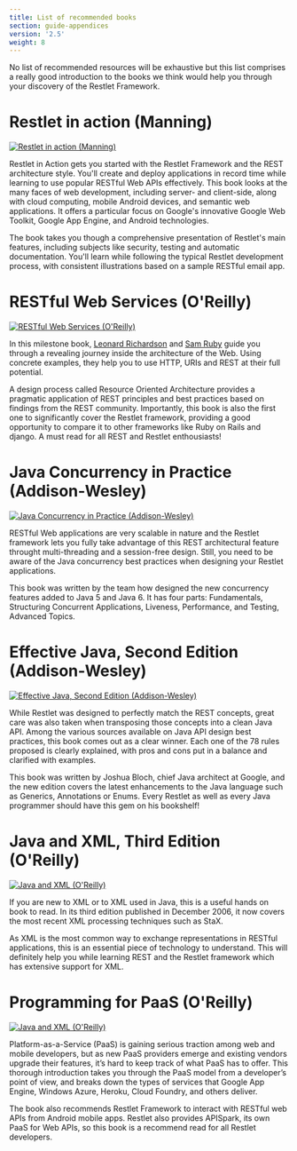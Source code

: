 ```yaml
---
title: List of recommended books
section: guide-appendices
version: '2.5'
weight: 8
---
```

No list of recommended resources will be exhaustive but this list comprises a really good introduction to the books we think would help you through your discovery of the Restlet Framework.

# Restlet in action (Manning)

[ ![Restlet in action (Manning)](../images/restlet-in-action-120.png)](https://www.amazon.com/gp/product/193518234X/ref=as_li_tf_tl?ie=UTF8&camp=1789&creative=9325&creativeASIN=193518234X&linkCode=as2&tag=restlet-20)

Restlet in Action gets you started with the Restlet Framework
and the REST architecture style. You'll create and deploy applications
in record time while learning to use popular RESTful Web APIs
effectively. This book looks at the many faces of web development,
including server- and client-side, along with cloud computing, mobile
Android devices, and semantic web applications. It offers a particular
focus on Google's innovative Google Web Toolkit, Google App Engine,
and Android technologies.

The book takes you though a comprehensive presentation of
Restlet's main features, including subjects like security, testing and
automatic documentation. You'll learn while following the typical
Restlet development process, with consistent illustrations based on a
sample RESTful email app.


# RESTful Web Services (O'Reilly)

[ ![RESTful Web Services (O'Reilly)](../images/restful-web-services.png)](https://www.amazon.com/gp/redirect.html?ie=UTF8&amp;location=http%3A%2F%2Fwww.amazon.com%2FRestful-Web-Services-Leonard-Richardson%2Fdp%2F0596529260%3Fie%3DUTF8%26s%3Dbooks%26qid%3D1173381194%26sr%3D8-1&amp;tag=restlet-20&amp;linkCode=ur2&amp;camp=1789&amp;creative=9325)

In this milestone book, <a href="http://www.crummy.com/">Leonard
Richardson</a> and <a href="http://www.intertwingly.net/blog/">Sam
Ruby</a> guide you through a revealing journey inside the architecture of
the Web. Using concrete examples, they help you to use HTTP, URIs and
REST at their full potential.


A design process called Resource Oriented Architecture provides
a pragmatic application of REST principles and best practices based on
findings from the REST community. Importantly, this book is also the
first one to significantly cover the Restlet framework, providing a
good opportunity to compare it to other frameworks like Ruby on Rails
and django. A must read for all REST and Restlet enthousiasts!

# Java Concurrency in Practice (Addison-Wesley)

[ ![Java Concurrency in Practice (Addison-Wesley)](../images/java-concurrency-in-practice.png)](https://www.amazon.com/gp/redirect.html?ie=UTF8&location=http%3A%2F%2Fwww.amazon.com%2Fgp%2Fproduct%2F0321349601&tag=restlet-20&linkCode=ur2&camp=1789&creative=9325)

RESTful Web applications are very scalable in nature and the
Restlet framework lets you fully take advantage of this REST
architectural feature throught multi-threading and a session-free
design. Still, you need to be aware of the Java concurrency best
practices when designing your Restlet applications.

This book was written by the team how designed the new
concurrency features added to Java 5 and Java 6. It has four parts:
Fundamentals, Structuring Concurrent Applications, Liveness,
Performance, and Testing, Advanced Topics.


# Effective Java, Second Edition (Addison-Wesley)

[ ![Effective Java, Second Edition (Addison-Wesley)](../images/effective-java.png)](https://www.amazon.com/gp/product/0201310058?ie=UTF8&tag=restlet-20&linkCode=as2&camp=1789&creative=9325&creativeASIN=0201310058)

While Restlet was designed to perfectly match the REST concepts,
great care was also taken when transposing those concepts into a clean
Java API. Among the various sources available on Java API design best
practices, this book comes out as a clear winner. Each one of the 78
rules proposed is clearly explained, with pros and cons put in a
balance and clarified with examples.

This book was written by Joshua Bloch, chief Java architect at
Google, and the new edition covers the latest enhancements to the Java
language such as Generics, Annotations or Enums. Every Restlet as well
as every Java programmer should have this gem on his bookshelf!


# Java and XML, Third Edition (O'Reilly)

[ ![Java and XML (O'Reilly)](../images/java-and-xml.png)](https://www.amazon.com/gp/redirect.html?ie=UTF8&location=http%3A%2F%2Fwww.amazon.com%2FJava-XML-Brett-McLaughlin%2Fdp%2F059610149X%3Fie%3DUTF8%26s%3Dbooks%26qid%3D1178275118%26sr%3D8-1&tag=restlet-20&linkCode=ur2&camp=1789&creative=9325)

If you are new to XML or to XML used in Java, this is a useful
hands on book to read. In its third edition published in December
2006, it now covers the most recent XML processing techniques such as
StaX.

As XML is the most common way to exchange representations in
RESTful applications, this is an essential piece of technology to
understand. This will definitely help you while learning REST and the
Restlet framework which has extensive support for XML.

# Programming for PaaS (O'Reilly)

[ ![Java and XML (O'Reilly)](../images/programming-for-paas.png)](https://www.amazon.com/Programming-PaaS-Lucas-Carlson/dp/1449334903)

Platform-as-a-Service (PaaS) is gaining serious traction among web and mobile developers, but as new PaaS providers emerge and existing vendors upgrade their features, it’s hard to keep track of what PaaS has to offer. This thorough introduction takes you through the PaaS model from a developer’s point of view, and breaks down the types of services that Google App Engine, Windows Azure, Heroku, Cloud Foundry, and others deliver.

The book also recommends Restlet Framework to interact with RESTful web APIs from Android mobile apps. Restlet also provides APISpark, its own PaaS for Web APIs, so this book is a recommend read for all Restlet developers.
